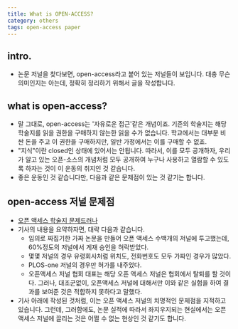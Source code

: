 ```yaml
---
title: What is OPEN-ACCESS?
category: others
tags: open-access paper
---
```


## intro.

- 논문 저널을 찾다보면, open-access라고 붙어 있는 저널들이 보입니다. 대충 무슨 의미인지는 아는데, 정확히 정리하기 위해서 글을 작성합니다. 

## what is open-access?

- 말 그대로, open-access는 '자유로운 접근'같은 개념이죠. 기존의 학술지는 해당 학술지를 읽을 권한을 구매하지 않는한 읽을 수가 없습니다. 학교에서는 대부분 비싼 돈을 주고 이 권한을 구매하지만, 일반 가정에서는 이를 구매할 수 없죠. 
- "지식"이란 closed인 상태에 있어서는 안됩니다. 따라서, 이를 모두 공개하자, 우리가 알고 있는 오픈-소스의 개념처럼 모두 공개하여 누구나 사용하고 열람할 수 있도록 하자는 것이 이 운동의 취지인 것 같습니다. 
- 좋은 운동인 것 같습니다만, 다음과 같은 문제점이 있는 것 같기는 합니다. 

## open-access 저널 문제점

- [오픈 액세스 학술지 문제드러나](https://www.sciencetimes.co.kr/?news=%EC%98%A4%ED%94%88-%EC%95%A1%EC%84%B8%EC%8A%A4-%ED%95%99%EC%88%A0%EC%A7%80-%EB%AC%B8%EC%A0%9C-%EB%93%9C%EB%9F%AC%EB%82%98)
- 기사의 내용을 요약하자면, 대략 다음과 같습니다. 
    - 임의로 짜집기한 가짜 논문을 만들어 오픈 액세스 수백개의 저널에 투고했는데, 60%정도의 저널에서 게재 승인을 허락받았다. 
    - 몇몇 저널의 경우 유령회사처럼 위치도, 전화번호도 모두 가짜인 경우가 많았다. 
    - PLOS-one 저널의 경우만 허가를 내주었다. 
    - 오픈액세스 저널 협회 대표는 해당 오픈 액세스 저널은 협회에서 탈퇴를 할 것이다. 그러나, 대조군없이, 오픈액세스 저널에 대해서만 이와 같은 실험을 하여 결과를 보여준 것은 적합하지 못하다고 말했다. 
- 기사 아래에 작성된 것처럼, 이는 오픈 액세스 저널의 치명적인 문제점을 지적하고 있습니다. 그런데, 그러함에도, 논문 실적에 따라서 좌지우지되는 현실에서는 오픈 액세스 저널에 끌리는 것은 어쩔 수 없는 현상인 것 같기도 합니다.